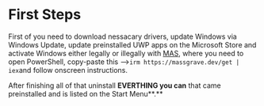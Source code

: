 # First Steps

First of you need to download nessacary drivers, update Windows via Windows Update, update preinstalled UWP apps on the Microsoft Store and activate Windows either legally or illegally with [MAS](https://github.com/massgravel/Microsoft-Activation-Scripts), where you need to open PowerShell, copy-paste this -->`irm https://massgrave.dev/get | iex`and follow onscreen instructions.

After finishing all of that uninstall **EVERTHING you can** that came preinstalled and is listed on the Start Menu**.**
